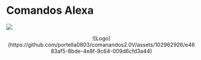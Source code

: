 <h1>Comandos Alexa</h1>
<img src="http://img.shields.io/static/v1?label=STATUS&message=EM%20DESENVOLVIMENTO&color=GREEN&style=for-the-badge"/>

<p align="center">![Logo](https://github.com/portella0803/comanandos2.0V/assets/102962926/e4683af5-8bde-4e8f-9c64-009d6cfd3a44)</p>




